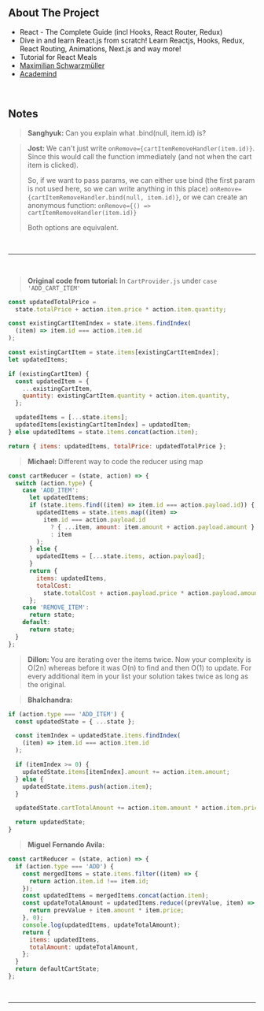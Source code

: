 ## About The Project

- React - The Complete Guide (incl Hooks, React Router, Redux)
- Dive in and learn React.js from scratch! Learn Reactjs, Hooks, Redux, React Routing, Animations, Next.js and way more!
- Tutorial for React Meals
- [Maximilian Schwarzmüller](https://github.com/maxschwarzmueller)
- [Academind](https://academind.com/)

&nbsp;

## Notes

> <b>Sanghyuk: </b> Can you explain what .bind(null, item.id) is?

> <b>Jost: </b> We can't just write <code>onRemove={cartItemRemoveHandler(item.id)}</code>. Since this would call the function immediately (and not when the cart item is clicked).
>
> So, if we want to pass params, we can either use bind (the first param is not used here, so we can write anything in this place) <code>onRemove={cartItemRemoveHandler.bind(null, item.id)}</code>, or we can create an anonymous function: <code>onRemove={() => cartItemRemoveHandler(item.id)}</code>
>
> Both options are equivalent.

&nbsp;

---

&nbsp;

> <b>Original code from tutorial: </b>In <code>CartProvider.js</code> under <code>case 'ADD_CART_ITEM'</code>

```js
const updatedTotalPrice =
  state.totalPrice + action.item.price * action.item.quantity;

const existingCartItemIndex = state.items.findIndex(
  (item) => item.id === action.item.id
);

const existingCartItem = state.items[existingCartItemIndex];
let updatedItems;

if (existingCartItem) {
  const updatedItem = {
    ...existingCartItem,
    quantity: existingCartItem.quantity + action.item.quantity,
  };

  updatedItems = [...state.items];
  updatedItems[existingCartItemIndex] = updatedItem;
} else updatedItems = state.items.concat(action.item);

return { items: updatedItems, totalPrice: updatedTotalPrice };
```

> <b>Michael: </b>Different way to code the reducer using map

```js
const cartReducer = (state, action) => {
  switch (action.type) {
    case 'ADD_ITEM':
      let updatedItems;
      if (state.items.find((item) => item.id === action.payload.id)) {
        updatedItems = state.items.map((item) =>
          item.id === action.payload.id
            ? { ...item, amount: item.amount + action.payload.amount }
            : item
        );
      } else {
        updatedItems = [...state.items, action.payload];
      }
      return {
        items: updatedItems,
        totalCost:
          state.totalCost + action.payload.price * action.payload.amount,
      };
    case 'REMOVE_ITEM':
      return state;
    default:
      return state;
  }
};
```

> <b>Dillon: </b>You are iterating over the items twice. Now your complexity is O(2n) whereas before it was O(n) to find and then O(1) to update. For every additional item in your list your solution takes twice as long as the original.

> <b>Bhalchandra: </b>

```js
if (action.type === 'ADD_ITEM') {
  const updatedState = { ...state };

  const itemIndex = updatedState.items.findIndex(
    (item) => item.id === action.item.id
  );

  if (itemIndex >= 0) {
    updatedState.items[itemIndex].amount += action.item.amount;
  } else {
    updatedState.items.push(action.item);
  }

  updatedState.cartTotalAmount += action.item.amount * action.item.price;

  return updatedState;
}
```

> <b>Miguel Fernando Avila: </b>

```js
const cartReducer = (state, action) => {
  if (action.type === 'ADD') {
    const mergedItems = state.items.filter((item) => {
      return action.item.id !== item.id;
    });
    const updatedItems = mergedItems.concat(action.item);
    const updateTotalAmount = updatedItems.reduce((prevValue, item) => {
      return prevValue + item.amount * item.price;
    }, 0);
    console.log(updatedItems, updateTotalAmount);
    return {
      items: updatedItems,
      totalAmount: updateTotalAmount,
    };
  }
  return defaultCartState;
};
```

&nbsp;

---

&nbsp;
